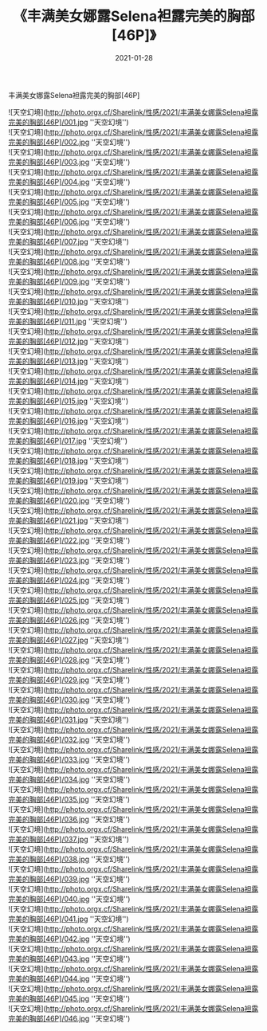 ﻿---
layout: post
title:  《丰满美女娜露Selena袒露完美的胸部[46P]》
date:   2021-01-28
img: http://photo.orgx.cf/Sharelink/性感/2021/丰满美女娜露Selena袒露完美的胸部[46P]/000.jpg
categories: [美女, 性感, 泳衣]
---

丰满美女娜露Selena袒露完美的胸部[46P]



![天空幻境](http://photo.orgx.cf/Sharelink/性感/2021/丰满美女娜露Selena袒露完美的胸部[46P]/001.jpg ''天空幻境'') <br>
![天空幻境](http://photo.orgx.cf/Sharelink/性感/2021/丰满美女娜露Selena袒露完美的胸部[46P]/002.jpg ''天空幻境'') <br>
![天空幻境](http://photo.orgx.cf/Sharelink/性感/2021/丰满美女娜露Selena袒露完美的胸部[46P]/003.jpg ''天空幻境'') <br>
![天空幻境](http://photo.orgx.cf/Sharelink/性感/2021/丰满美女娜露Selena袒露完美的胸部[46P]/004.jpg ''天空幻境'') <br>
![天空幻境](http://photo.orgx.cf/Sharelink/性感/2021/丰满美女娜露Selena袒露完美的胸部[46P]/005.jpg ''天空幻境'') <br>
![天空幻境](http://photo.orgx.cf/Sharelink/性感/2021/丰满美女娜露Selena袒露完美的胸部[46P]/006.jpg ''天空幻境'') <br>
![天空幻境](http://photo.orgx.cf/Sharelink/性感/2021/丰满美女娜露Selena袒露完美的胸部[46P]/007.jpg ''天空幻境'') <br>
![天空幻境](http://photo.orgx.cf/Sharelink/性感/2021/丰满美女娜露Selena袒露完美的胸部[46P]/008.jpg ''天空幻境'') <br>
![天空幻境](http://photo.orgx.cf/Sharelink/性感/2021/丰满美女娜露Selena袒露完美的胸部[46P]/009.jpg ''天空幻境'') <br>
![天空幻境](http://photo.orgx.cf/Sharelink/性感/2021/丰满美女娜露Selena袒露完美的胸部[46P]/010.jpg ''天空幻境'') <br>
![天空幻境](http://photo.orgx.cf/Sharelink/性感/2021/丰满美女娜露Selena袒露完美的胸部[46P]/011.jpg ''天空幻境'') <br>
![天空幻境](http://photo.orgx.cf/Sharelink/性感/2021/丰满美女娜露Selena袒露完美的胸部[46P]/012.jpg ''天空幻境'') <br>
![天空幻境](http://photo.orgx.cf/Sharelink/性感/2021/丰满美女娜露Selena袒露完美的胸部[46P]/013.jpg ''天空幻境'') <br>
![天空幻境](http://photo.orgx.cf/Sharelink/性感/2021/丰满美女娜露Selena袒露完美的胸部[46P]/014.jpg ''天空幻境'') <br>
![天空幻境](http://photo.orgx.cf/Sharelink/性感/2021/丰满美女娜露Selena袒露完美的胸部[46P]/015.jpg ''天空幻境'') <br>
![天空幻境](http://photo.orgx.cf/Sharelink/性感/2021/丰满美女娜露Selena袒露完美的胸部[46P]/016.jpg ''天空幻境'') <br>
![天空幻境](http://photo.orgx.cf/Sharelink/性感/2021/丰满美女娜露Selena袒露完美的胸部[46P]/017.jpg ''天空幻境'') <br>
![天空幻境](http://photo.orgx.cf/Sharelink/性感/2021/丰满美女娜露Selena袒露完美的胸部[46P]/018.jpg ''天空幻境'') <br>
![天空幻境](http://photo.orgx.cf/Sharelink/性感/2021/丰满美女娜露Selena袒露完美的胸部[46P]/019.jpg ''天空幻境'') <br>
![天空幻境](http://photo.orgx.cf/Sharelink/性感/2021/丰满美女娜露Selena袒露完美的胸部[46P]/020.jpg ''天空幻境'') <br>
![天空幻境](http://photo.orgx.cf/Sharelink/性感/2021/丰满美女娜露Selena袒露完美的胸部[46P]/021.jpg ''天空幻境'') <br>
![天空幻境](http://photo.orgx.cf/Sharelink/性感/2021/丰满美女娜露Selena袒露完美的胸部[46P]/022.jpg ''天空幻境'') <br>
![天空幻境](http://photo.orgx.cf/Sharelink/性感/2021/丰满美女娜露Selena袒露完美的胸部[46P]/023.jpg ''天空幻境'') <br>
![天空幻境](http://photo.orgx.cf/Sharelink/性感/2021/丰满美女娜露Selena袒露完美的胸部[46P]/024.jpg ''天空幻境'') <br>
![天空幻境](http://photo.orgx.cf/Sharelink/性感/2021/丰满美女娜露Selena袒露完美的胸部[46P]/025.jpg ''天空幻境'') <br>
![天空幻境](http://photo.orgx.cf/Sharelink/性感/2021/丰满美女娜露Selena袒露完美的胸部[46P]/026.jpg ''天空幻境'') <br>
![天空幻境](http://photo.orgx.cf/Sharelink/性感/2021/丰满美女娜露Selena袒露完美的胸部[46P]/027.jpg ''天空幻境'') <br>
![天空幻境](http://photo.orgx.cf/Sharelink/性感/2021/丰满美女娜露Selena袒露完美的胸部[46P]/028.jpg ''天空幻境'') <br>
![天空幻境](http://photo.orgx.cf/Sharelink/性感/2021/丰满美女娜露Selena袒露完美的胸部[46P]/029.jpg ''天空幻境'') <br>
![天空幻境](http://photo.orgx.cf/Sharelink/性感/2021/丰满美女娜露Selena袒露完美的胸部[46P]/030.jpg ''天空幻境'') <br>
![天空幻境](http://photo.orgx.cf/Sharelink/性感/2021/丰满美女娜露Selena袒露完美的胸部[46P]/031.jpg ''天空幻境'') <br>
![天空幻境](http://photo.orgx.cf/Sharelink/性感/2021/丰满美女娜露Selena袒露完美的胸部[46P]/032.jpg ''天空幻境'') <br>
![天空幻境](http://photo.orgx.cf/Sharelink/性感/2021/丰满美女娜露Selena袒露完美的胸部[46P]/033.jpg ''天空幻境'') <br>
![天空幻境](http://photo.orgx.cf/Sharelink/性感/2021/丰满美女娜露Selena袒露完美的胸部[46P]/034.jpg ''天空幻境'') <br>
![天空幻境](http://photo.orgx.cf/Sharelink/性感/2021/丰满美女娜露Selena袒露完美的胸部[46P]/035.jpg ''天空幻境'') <br>
![天空幻境](http://photo.orgx.cf/Sharelink/性感/2021/丰满美女娜露Selena袒露完美的胸部[46P]/036.jpg ''天空幻境'') <br>
![天空幻境](http://photo.orgx.cf/Sharelink/性感/2021/丰满美女娜露Selena袒露完美的胸部[46P]/037.jpg ''天空幻境'') <br>
![天空幻境](http://photo.orgx.cf/Sharelink/性感/2021/丰满美女娜露Selena袒露完美的胸部[46P]/038.jpg ''天空幻境'') <br>
![天空幻境](http://photo.orgx.cf/Sharelink/性感/2021/丰满美女娜露Selena袒露完美的胸部[46P]/039.jpg ''天空幻境'') <br>
![天空幻境](http://photo.orgx.cf/Sharelink/性感/2021/丰满美女娜露Selena袒露完美的胸部[46P]/040.jpg ''天空幻境'') <br>
![天空幻境](http://photo.orgx.cf/Sharelink/性感/2021/丰满美女娜露Selena袒露完美的胸部[46P]/041.jpg ''天空幻境'') <br>
![天空幻境](http://photo.orgx.cf/Sharelink/性感/2021/丰满美女娜露Selena袒露完美的胸部[46P]/042.jpg ''天空幻境'') <br>
![天空幻境](http://photo.orgx.cf/Sharelink/性感/2021/丰满美女娜露Selena袒露完美的胸部[46P]/043.jpg ''天空幻境'') <br>
![天空幻境](http://photo.orgx.cf/Sharelink/性感/2021/丰满美女娜露Selena袒露完美的胸部[46P]/044.jpg ''天空幻境'') <br>
![天空幻境](http://photo.orgx.cf/Sharelink/性感/2021/丰满美女娜露Selena袒露完美的胸部[46P]/045.jpg ''天空幻境'') <br>
![天空幻境](http://photo.orgx.cf/Sharelink/性感/2021/丰满美女娜露Selena袒露完美的胸部[46P]/046.jpg ''天空幻境'') <br>